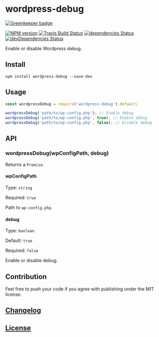 # wordpress-debug

[![Greenkeeper badge](https://badges.greenkeeper.io/itgalaxy/wordpress-debug.svg)](https://greenkeeper.io/)

[![NPM version](https://img.shields.io/npm/v/wordpress-debug.svg)](https://www.npmjs.org/package/wordpress-debug) 
[![Travis Build Status](https://img.shields.io/travis/itgalaxy/wordpress-debug/master.svg?label=build)](https://travis-ci.org/itgalaxy/wordpress-debug) 
[![dependencies Status](https://david-dm.org/itgalaxy/wordpress-debug/status.svg)](https://david-dm.org/itgalaxy/wordpress-debug) 
[![devDependencies Status](https://david-dm.org/itgalaxy/wordpress-debug/dev-status.svg)](https://david-dm.org/itgalaxy/wordpress-debug?type=dev)

Enable or disable Wordpress debug.

## Install

```shell
npm install wordpress-debug --save-dev
```

## Usage

```js
const wordpressDebug = require('wordpress-debug').default;

wordpressDebug('path/to/wp-config.php'); // Enable debug
wordpressDebug('path/to/wp-config.php', true); // Enable debug
wordpressDebug('path/to/wp-config.php', false); // Disable debug
```

## API

### wordpressDebug(wpConfigPath, debug)

Returns a `Promise`.

#### wpConfigPath

Type: `string`

Required: `true`

Path to `wp-config.php`.

#### debug

Type: `boolean`

Default: `true`

Required: `false`

Enable or disable debug.

## Contribution

Feel free to push your code if you agree with publishing under the MIT license.

## [Changelog](CHANGELOG.md)

## [License](LICENSE)
